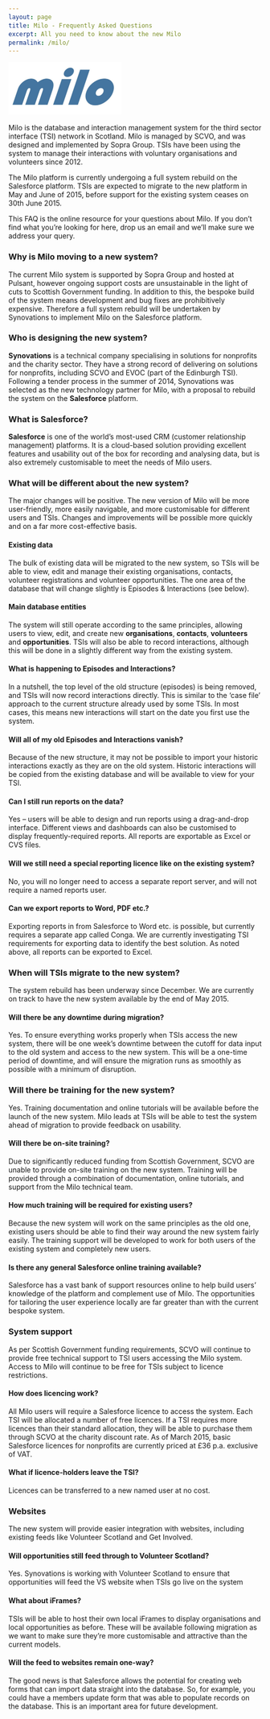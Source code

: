 ```yaml
---
layout: page
title: Milo - Frequently Asked Questions
excerpt: All you need to know about the new Milo
permalink: /milo/
---
```


<img src="/images/MiloLogo.png" alt="Milo Logo" width="225px" height="105px">

Milo is the database and interaction management system for the third sector interface (TSI) network in Scotland. Milo is managed by SCVO, and was designed and implemented by Sopra Group. TSIs have been using the system to manage their interactions with voluntary organisations and volunteers since 2012.

The Milo platform is currently undergoing a full system rebuild on the Salesforce platform. TSIs are expected to migrate to the new platform in May and June of 2015, before support for the existing system ceases on 30th June 2015.

This FAQ is the online resource for your questions about Milo. If you don’t find what you’re looking for here, drop us an email and we’ll make sure we address your query. 

<H3> Why is Milo moving to a new system? </H3>

The current Milo system is supported by Sopra Group and hosted at Pulsant, however ongoing support costs are unsustainable in the light of cuts to Scottish Government funding. In addition to this, the bespoke build of the system means development and bug fixes are prohibitively expensive. Therefore a full system rebuild will be undertaken by Synovations to implement Milo on the Salesforce platform.

### Who is designing the new system?

**Synovations** is a technical company specialising in solutions for nonprofits and the charity sector. They have a strong record of delivering on solutions for nonprofits, including SCVO and EVOC (part of the Edinburgh TSI). Following a tender process in the summer of 2014, Synovations was selected as the new technology partner for Milo, with a proposal to rebuild the system on the **Salesforce** platform.

### What is Salesforce?

**Salesforce** is one of the world’s most-used CRM (customer relationship management) platforms. It is a cloud-based solution providing excellent features and usability out of the box for recording and analysing data, but is also extremely customisable to meet the needs of Milo users. 

### What will be different about the new system?

The major changes will be positive. The new version of Milo will be more user-friendly, more easily navigable, and more customisable for different users and TSIs. Changes and improvements will be possible more quickly and on a far more cost-effective basis.

#### Existing data

The bulk of existing data will be migrated to the new system, so TSIs will be able to view, edit and manage their existing organisations, contacts, volunteer registrations and volunteer opportunities. The one area of the database that will change slightly is Episodes & Interactions (see below).

#### Main database entities

The system will still operate according to the same principles, allowing users to view, edit, and create new **organisations**, **contacts**, **volunteers** and **opportunities**. TSIs will also be able to record interactions, although this will be done in a slightly different way from the existing system.

#### What is happening to Episodes and Interactions?

In a nutshell, the top level of the old structure (episodes) is being removed, and TSIs will now record interactions directly. This is similar to the ‘case file’ approach to the current structure already used by some TSIs. In most cases, this means new interactions will start on the date you first use the system.

#### Will all of my old Episodes and Interactions vanish?

Because of the new structure, it may not be possible to import your historic interactions exactly as they are on the old system. Historic interactions will be copied from the existing database and will be available to view for your TSI.

#### Can I still run reports on the data?

Yes – users will be able to design and run reports using a drag-and-drop interface. Different views and dashboards can also be customised to display frequently-required reports. All reports are exportable as Excel or CVS files.

#### Will we still need a special reporting licence like on the existing system?

No, you will no longer need to access a separate report server, and will not require a named reports user.

#### Can we export reports to Word, PDF etc.?

Exporting reports in from Salesforce to Word etc. is possible, but currently requires a separate app called Conga. We are currently investigating TSI requirements for exporting data to identify the best solution. As noted above, all reports can be exported to Excel.

### When will TSIs migrate to the new system?

The system rebuild has been underway since December. We are currently on track to have the new system available by the end of May 2015. 

#### Will there be any downtime during migration?

Yes. To ensure everything works properly when TSIs access the new system, there will be one week’s downtime between the cutoff for data input to the old system and access to the new system. This will be a one-time period of downtime, and will ensure the migration runs as smoothly as possible with a minimum of disruption.

### Will there be training for the new system?

Yes. Training documentation and online tutorials will be available before the launch of the new system. Milo leads at TSIs will be able to test the system ahead of migration to provide feedback on usability.

#### Will there be on-site training?

Due to significantly reduced funding from Scottish Government, SCVO are unable to provide on-site training on the new system. Training will be provided through a combination of documentation, online tutorials, and support from the Milo technical team.

#### How much training will be required for existing users?

Because the new system will work on the same principles as the old one, existing users should be able to find their way around the new system fairly easily. The training support will be developed to work for both users of the existing system and completely new users.

#### Is there any general Salesforce online training available?

Salesforce has a vast bank of support resources online to help build users’ knowledge of the platform and complement use of Milo. The opportunities for tailoring the user experience locally are far greater than with the current bespoke system.

### System support

As per Scottish Government funding requirements, SCVO will continue to provide free technical support to TSI users accessing the Milo system. Access to Milo will continue to be free for TSIs subject to licence restrictions.

#### How does licencing work?

All Milo users will require a Salesforce licence to access the system. Each TSI will be allocated a number of free licences. If a TSI requires more licences than their standard allocation, they will be able to purchase them through SCVO at the charity discount rate. As of March 2015, basic Salesforce licences for nonprofits are currently priced at £36 p.a. exclusive of VAT.

#### What if licence-holders leave the TSI?

Licences can be transferred to a new named user at no cost.

### Websites

The new system will provide easier integration with websites, including existing feeds like Volunteer Scotland and Get Involved.

#### Will opportunities still feed through to Volunteer Scotland?

Yes. Synovations is working with Volunteer Scotland to ensure that opportunities will feed the VS website when TSIs go live on the system

#### What about iFrames?

TSIs will be able to host their own local iFrames to display organisations and local opportunities as before. These will be available following migration as we want to make sure they’re more customisable and attractive than the current models.

#### Will the feed to websites remain one-way?

The good news is that Salesforce allows the potential for creating web forms that can import data straight into the database. So, for example, you could have a members update form that was able to populate records on the database. This is an important area for future development.
